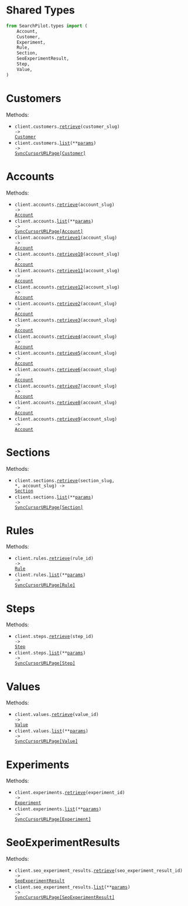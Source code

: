 # Shared Types

```python
from SearchPilot.types import (
    Account,
    Customer,
    Experiment,
    Rule,
    Section,
    SeoExperimentResult,
    Step,
    Value,
)
```

# Customers

Methods:

- <code title="get /api/external/v1/customers/{customer_slug}/">client.customers.<a href="./src/SearchPilot/resources/customers.py">retrieve</a>(customer_slug) -> <a href="./src/SearchPilot/types/shared/customer.py">Customer</a></code>
- <code title="get /api/external/v1/customers/">client.customers.<a href="./src/SearchPilot/resources/customers.py">list</a>(\*\*<a href="src/SearchPilot/types/customer_list_params.py">params</a>) -> <a href="./src/SearchPilot/types/shared/customer.py">SyncCursorURLPage[Customer]</a></code>

# Accounts

Methods:

- <code title="get /api/external/v1/accounts/{account_slug}/">client.accounts.<a href="./src/SearchPilot/resources/accounts.py">retrieve</a>(account_slug) -> <a href="./src/SearchPilot/types/shared/account.py">Account</a></code>
- <code title="get /api/external/v1/accounts/">client.accounts.<a href="./src/SearchPilot/resources/accounts.py">list</a>(\*\*<a href="src/SearchPilot/types/account_list_params.py">params</a>) -> <a href="./src/SearchPilot/types/shared/account.py">SyncCursorURLPage[Account]</a></code>
- <code title="get /api/external/v1/accounts/{account_slug}/test1">client.accounts.<a href="./src/SearchPilot/resources/accounts.py">retrieve1</a>(account_slug) -> <a href="./src/SearchPilot/types/shared/account.py">Account</a></code>
- <code title="get /api/external/v1/accounts/{account_slug}/test10">client.accounts.<a href="./src/SearchPilot/resources/accounts.py">retrieve10</a>(account_slug) -> <a href="./src/SearchPilot/types/shared/account.py">Account</a></code>
- <code title="get /api/external/v1/accounts/{account_slug}/test11">client.accounts.<a href="./src/SearchPilot/resources/accounts.py">retrieve11</a>(account_slug) -> <a href="./src/SearchPilot/types/shared/account.py">Account</a></code>
- <code title="get /api/external/v1/accounts/{account_slug}/test12">client.accounts.<a href="./src/SearchPilot/resources/accounts.py">retrieve12</a>(account_slug) -> <a href="./src/SearchPilot/types/shared/account.py">Account</a></code>
- <code title="get /api/external/v1/accounts/{account_slug}/test2">client.accounts.<a href="./src/SearchPilot/resources/accounts.py">retrieve2</a>(account_slug) -> <a href="./src/SearchPilot/types/shared/account.py">Account</a></code>
- <code title="get /api/external/v1/accounts/{account_slug}/test3">client.accounts.<a href="./src/SearchPilot/resources/accounts.py">retrieve3</a>(account_slug) -> <a href="./src/SearchPilot/types/shared/account.py">Account</a></code>
- <code title="get /api/external/v1/accounts/{account_slug}/test4">client.accounts.<a href="./src/SearchPilot/resources/accounts.py">retrieve4</a>(account_slug) -> <a href="./src/SearchPilot/types/shared/account.py">Account</a></code>
- <code title="get /api/external/v1/accounts/{account_slug}/test5">client.accounts.<a href="./src/SearchPilot/resources/accounts.py">retrieve5</a>(account_slug) -> <a href="./src/SearchPilot/types/shared/account.py">Account</a></code>
- <code title="get /api/external/v1/accounts/{account_slug}/test6">client.accounts.<a href="./src/SearchPilot/resources/accounts.py">retrieve6</a>(account_slug) -> <a href="./src/SearchPilot/types/shared/account.py">Account</a></code>
- <code title="get /api/external/v1/accounts/{account_slug}/test7">client.accounts.<a href="./src/SearchPilot/resources/accounts.py">retrieve7</a>(account_slug) -> <a href="./src/SearchPilot/types/shared/account.py">Account</a></code>
- <code title="get /api/external/v1/accounts/{account_slug}/test8">client.accounts.<a href="./src/SearchPilot/resources/accounts.py">retrieve8</a>(account_slug) -> <a href="./src/SearchPilot/types/shared/account.py">Account</a></code>
- <code title="get /api/external/v1/accounts/{account_slug}/test9">client.accounts.<a href="./src/SearchPilot/resources/accounts.py">retrieve9</a>(account_slug) -> <a href="./src/SearchPilot/types/shared/account.py">Account</a></code>

# Sections

Methods:

- <code title="get /api/external/v1/sections/{account_slug}/{section_slug}/">client.sections.<a href="./src/SearchPilot/resources/sections.py">retrieve</a>(section_slug, \*, account_slug) -> <a href="./src/SearchPilot/types/shared/section.py">Section</a></code>
- <code title="get /api/external/v1/sections/">client.sections.<a href="./src/SearchPilot/resources/sections.py">list</a>(\*\*<a href="src/SearchPilot/types/section_list_params.py">params</a>) -> <a href="./src/SearchPilot/types/shared/section.py">SyncCursorURLPage[Section]</a></code>

# Rules

Methods:

- <code title="get /api/external/v1/rules/{rule_id}/">client.rules.<a href="./src/SearchPilot/resources/rules.py">retrieve</a>(rule_id) -> <a href="./src/SearchPilot/types/shared/rule.py">Rule</a></code>
- <code title="get /api/external/v1/rules/">client.rules.<a href="./src/SearchPilot/resources/rules.py">list</a>(\*\*<a href="src/SearchPilot/types/rule_list_params.py">params</a>) -> <a href="./src/SearchPilot/types/shared/rule.py">SyncCursorURLPage[Rule]</a></code>

# Steps

Methods:

- <code title="get /api/external/v1/steps/{step_id}/">client.steps.<a href="./src/SearchPilot/resources/steps.py">retrieve</a>(step_id) -> <a href="./src/SearchPilot/types/shared/step.py">Step</a></code>
- <code title="get /api/external/v1/steps/">client.steps.<a href="./src/SearchPilot/resources/steps.py">list</a>(\*\*<a href="src/SearchPilot/types/step_list_params.py">params</a>) -> <a href="./src/SearchPilot/types/shared/step.py">SyncCursorURLPage[Step]</a></code>

# Values

Methods:

- <code title="get /api/external/v1/values/{value_id}/">client.values.<a href="./src/SearchPilot/resources/values.py">retrieve</a>(value_id) -> <a href="./src/SearchPilot/types/shared/value.py">Value</a></code>
- <code title="get /api/external/v1/values/">client.values.<a href="./src/SearchPilot/resources/values.py">list</a>(\*\*<a href="src/SearchPilot/types/value_list_params.py">params</a>) -> <a href="./src/SearchPilot/types/shared/value.py">SyncCursorURLPage[Value]</a></code>

# Experiments

Methods:

- <code title="get /api/external/v1/experiments/{experiment_id}/">client.experiments.<a href="./src/SearchPilot/resources/experiments.py">retrieve</a>(experiment_id) -> <a href="./src/SearchPilot/types/shared/experiment.py">Experiment</a></code>
- <code title="get /api/external/v1/experiments/">client.experiments.<a href="./src/SearchPilot/resources/experiments.py">list</a>(\*\*<a href="src/SearchPilot/types/experiment_list_params.py">params</a>) -> <a href="./src/SearchPilot/types/shared/experiment.py">SyncCursorURLPage[Experiment]</a></code>

# SeoExperimentResults

Methods:

- <code title="get /api/external/v1/seo_experiment_results/{seo_experiment_result_id}/">client.seo_experiment_results.<a href="./src/SearchPilot/resources/seo_experiment_results.py">retrieve</a>(seo_experiment_result_id) -> <a href="./src/SearchPilot/types/shared/seo_experiment_result.py">SeoExperimentResult</a></code>
- <code title="get /api/external/v1/seo_experiment_results/">client.seo_experiment_results.<a href="./src/SearchPilot/resources/seo_experiment_results.py">list</a>(\*\*<a href="src/SearchPilot/types/seo_experiment_result_list_params.py">params</a>) -> <a href="./src/SearchPilot/types/shared/seo_experiment_result.py">SyncCursorURLPage[SeoExperimentResult]</a></code>
